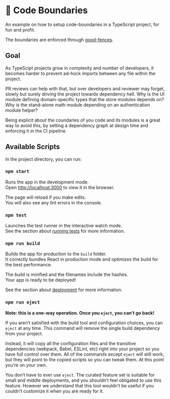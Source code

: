 # 🚧 Code Boundaries

An example on how to setup code-boundaries in a TypeScript project, for fun and profit.

The boundaries are enforced through [good-fences](https://github.com/smikula/good-fences).

## Goal

As TypeScipt projects grow in complexity and number of developers, it becomes harder to prevent ad-hock imports between any file within the project.

PR reviews can help with that, but over developers and reviewer may forget, slowly but surely driving the project towards dependency hell.
Why is the UI module defining domain-specific types that the store modules depends on?
Why is the stand-alone math module depending on an authentication module helper?

Being explicit about the coundaries of you code and its modules is a great way to avoid this, by setting a dependency graph at design time and enforcing it in the CI pipeline.

## Available Scripts

In the project directory, you can run:

### `npm start`

Runs the app in the development mode.\
Open [http://localhost:3000](http://localhost:3000) to view it in the browser.

The page will reload if you make edits.\
You will also see any lint errors in the console.

### `npm test`

Launches the test runner in the interactive watch mode.\
See the section about [running tests](https://facebook.github.io/create-react-app/docs/running-tests) for more information.

### `npm run build`

Builds the app for production to the `build` folder.\
It correctly bundles React in production mode and optimizes the build for the best performance.

The build is minified and the filenames include the hashes.\
Your app is ready to be deployed!

See the section about [deployment](https://facebook.github.io/create-react-app/docs/deployment) for more information.

### `npm run eject`

**Note: this is a one-way operation. Once you `eject`, you can’t go back!**

If you aren’t satisfied with the build tool and configuration choices, you can `eject` at any time. This command will remove the single build dependency from your project.

Instead, it will copy all the configuration files and the transitive dependencies (webpack, Babel, ESLint, etc) right into your project so you have full control over them. All of the commands except `eject` will still work, but they will point to the copied scripts so you can tweak them. At this point you’re on your own.

You don’t have to ever use `eject`. The curated feature set is suitable for small and middle deployments, and you shouldn’t feel obligated to use this feature. However we understand that this tool wouldn’t be useful if you couldn’t customize it when you are ready for it.
